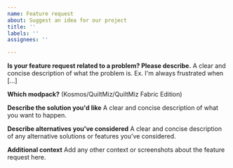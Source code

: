 ```yaml
---
name: Feature request
about: Suggest an idea for our project
title: ''
labels: ''
assignees: ''

---
```


<!--- Personal information warning: Please use [mc.logs](https://mc.logs) for crash report or any sensitive contents. Any attachment which includes sensitive information will be immediately removed. --->
**Is your feature request related to a problem? Please describe.**
A clear and concise description of what the problem is. Ex. I'm always frustrated when [...]

**Which modpack?**
(Kosmos/QuiltMiz/QuiltMiz Fabric Edition)

**Describe the solution you'd like**
A clear and concise description of what you want to happen.

**Describe alternatives you've considered**
A clear and concise description of any alternative solutions or features you've considered.

**Additional context**
Add any other context or screenshots about the feature request here.
